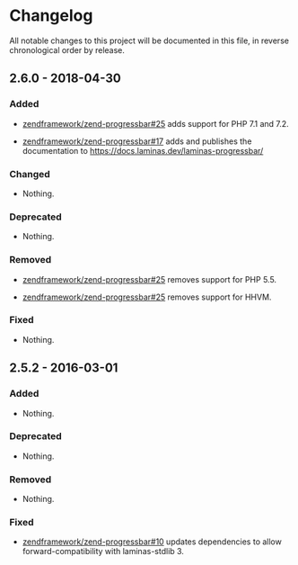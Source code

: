 # Changelog

All notable changes to this project will be documented in this file, in reverse chronological order by release.

## 2.6.0 - 2018-04-30

### Added

- [zendframework/zend-progressbar#25](https://github.com/zendframework/zend-progressbar/pull/25) adds support for PHP 7.1 and 7.2.

- [zendframework/zend-progressbar#17](https://github.com/zendframework/zend-progressbar/pull/17) adds and
  publishes the documentation to https://docs.laminas.dev/laminas-progressbar/

### Changed

- Nothing.

### Deprecated

- Nothing.

### Removed

- [zendframework/zend-progressbar#25](https://github.com/zendframework/zend-progressbar/pull/25) removes support for PHP 5.5.

- [zendframework/zend-progressbar#25](https://github.com/zendframework/zend-progressbar/pull/25) removes support for HHVM.

### Fixed

- Nothing.

## 2.5.2 - 2016-03-01

### Added

- Nothing.

### Deprecated

- Nothing.

### Removed

- Nothing.

### Fixed

- [zendframework/zend-progressbar#10](https://github.com/zendframework/zend-progressbar/pull/10) updates
  dependencies to allow forward-compatibility with laminas-stdlib 3.
